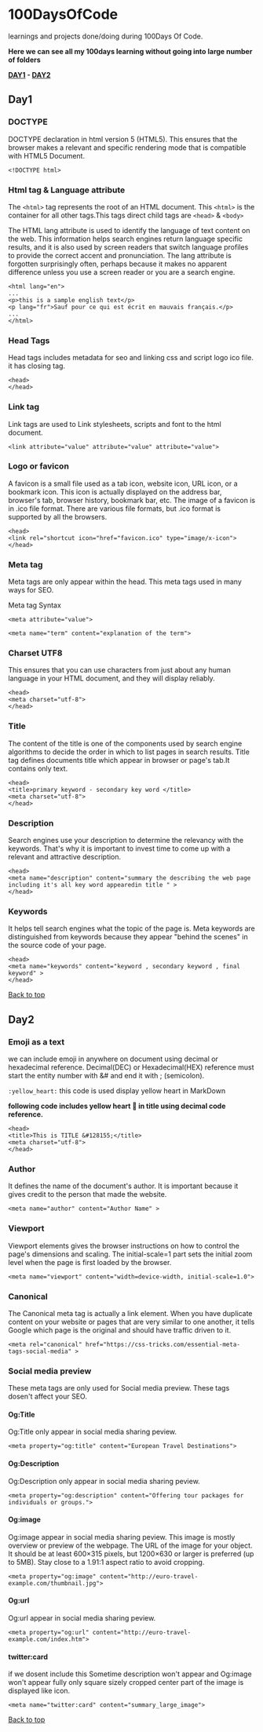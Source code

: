 # 100DaysOfCode
learnings and projects done/doing during 100Days Of Code.

**Here we can see all my 100days learning without going into large number of folders**

**[DAY1](#Day1) - [DAY2](#Day2)** 

## Day1
### DOCTYPE
DOCTYPE declaration in html version 5 (HTML5). This ensures that the browser makes a relevant and specific rendering mode that is compatible with HTML5 Document.
```
<!DOCTYPE html>
```
### Html tag & Language attribute
The `<html>` tag represents the root of an HTML document. This `<html>` is the container for all other tags.This tags direct child tags are `<head>` & `<body>`

The HTML lang attribute is used to identify the language of text content on the web. This information helps search engines return language specific results, and it is also used by screen readers that switch language profiles to provide the correct accent and pronunciation.
The lang attribute is forgotten surprisingly often, perhaps because it makes no apparent difference unless you use a screen reader or you are a search engine.
```
<html lang="en">
...
<p>this is a sample english text</p>
<p lang="fr">Sauf pour ce qui est écrit en mauvais français.</p>
...
</html>
```
### Head Tags
Head tags includes metadata for seo and linking css and script logo ico file. it has closing tag.
```
<head>
</head>
```
### Link tag
Link tags are used to Link stylesheets, scripts and font to the html document.
```
<link attribute="value" attribute="value" attribute="value">
```
### Logo or favicon
A favicon is a small file used as a tab icon, website icon, URL icon, or a bookmark icon.
This icon is actually displayed on the address bar, browser's tab, browser history, bookmark bar, etc.
The image of a favicon is in .ico file format. There are various file formats, but .ico format is supported by all the browsers.
```
<head>
<link rel="shortcut icon="href="favicon.ico" type="image/x-icon">  
</head>
```
### Meta tag
Meta tags are only appear within the head. This meta tags used in many ways for SEO.

Meta tag Syntax
```
<meta attribute="value">

<meta name="term" content="explanation of the term">
```
### Charset UTF8
This ensures that you can use characters from just about any human language in your HTML document, and they will display reliably.
```
<head>
<meta charset="utf-8">
</head>
```
### Title
The content of the title is one of the components used by search engine algorithms to decide the order in which to list pages in search results.
Title tag defines documents title which appear in browser or page's tab.It contains only text.
```
<head>
<title>primary keyword - secondary key word </title>
<meta charset="utf-8">
</head>
```
### Description
Search engines use your description to determine the relevancy with the keywords. That's why it is important to invest time to come up with a relevant and attractive description.
```
<head>
<meta name="description" content="summary the describing the web page including it's all key word appearedin title " >
</head>
```
### Keywords
It helps tell search engines what the topic of the page is. Meta keywords are distinguished from keywords because they appear "behind the scenes" in the source code of your page.
```
<head>
<meta name="keywords" content="keyword , secondary keyword , final keyword" >
</head>
```

[Back to top](#100DaysOfCode)

## Day2
### Emoji as a text
we can include emoji in anywhere on document using decimal or hexadecimal reference.
Decimal(DEC) or Hexadecimal(HEX) reference must start the entity number with &# and end it with ; (semicolon).

`:yellow_heart:` this code is used display yellow heart in MarkDown

**following code includes yellow heart :yellow_heart: in title using decimal code reference.**
```
<head>
<title>This is TITLE &#128155;</title>
<meta charset="utf-8">
</head>
```
### Author
It defines the name of the document's author. It is important because it gives credit to the person that made the website.
```
<meta name="author" content="Author Name" >
```
### Viewport
Viewport elements gives the browser instructions on how to control the page's dimensions and scaling. The initial-scale=1 part sets the initial zoom level when the page is first loaded by the browser.
```
<meta name="viewport" content="width=device-width, initial-scale=1.0">
```
### Canonical
The Canonical meta tag is actually a link element. When you have duplicate content on your website or pages that are very similar to one another, it tells Google which page is the original and should have traffic driven to it.
```
<meta rel="canonical" href="https://css-tricks.com/essential-meta-tags-social-media" >
```
### Social media preview
These meta tags are only used for Social media preview. These tags dosen't affect your SEO.
#### Og:Title
Og:Title only appear in social media sharing peview.
```
<meta property="og:title" content="European Travel Destinations">

```
#### Og:Description
Og:Description only appear in social media sharing peview.
```
<meta property="og:description" content="Offering tour packages for individuals or groups.">
```
#### Og:image
Og:image appear in social media sharing peview. This image is mostly overview or preview of the webpage.
The URL of the image for your object. It should be at least 600×315 pixels, but 1200×630 or larger is preferred (up to 5MB). Stay close to a 1.91:1 aspect ratio to avoid cropping.
```
<meta property="og:image" content="http://euro-travel-example.com/thumbnail.jpg">
```
#### Og:url
Og:url appear in social media sharing peview.
```
<meta property="og:url" content="http://euro-travel-example.com/index.htm">
```
#### twitter:card 
if we dosent include this Sometime description won't appear and Og:image won't appear fully only square sizely cropped center part of the image is displayed like icon.
```
<meta name="twitter:card" content="summary_large_image">
```

[Back to top](#100DaysOfCode)
